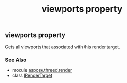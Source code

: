 ﻿---
title: viewports property
second_title: Aspose.3D for Python via .NET API References
description: 
type: docs
weight: 50
url: /python-net/aspose.threed.render/irendertarget/viewports/
is_root: false
---

## viewports property


Gets all viewports that associated with this render target.

### See Also
* module [aspose.threed.render](../../)
* class [IRenderTarget](/3d/python-net/aspose.threed.render/irendertarget)
